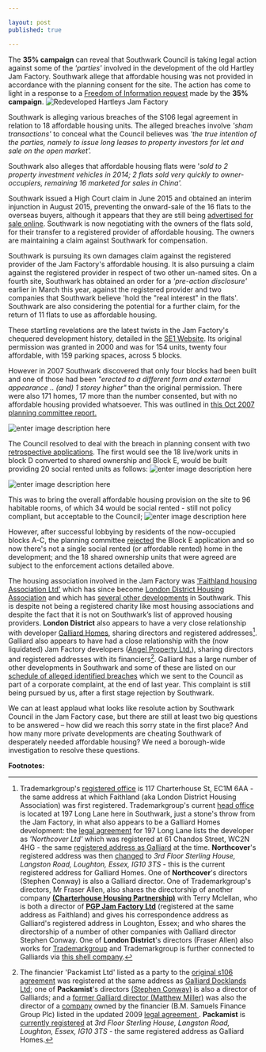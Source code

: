 ```yaml
---

layout: post
published: true

---
```

The __35% campaign__ can reveal that Southwark Council is taking legal action against some of the *'parties'* involved in the development of the old Hartley Jam Factory.  Southwark allege that affordable housing was not provided in accordance with the planning consent for the site. The action has come to light in a response to a [Freedom of Information request](https://www.whatdotheyknow.com/request/hartleys_jam_factory_redevelopme?unfold=1#incoming-786348) made by the __35% campaign__. 
![Redeveloped Hartleys Jam Factory](http://s0.geograph.org.uk/geophotos/01/76/63/1766372_bd88bcf1.jpg)

Southwark is alleging various breaches of the S106 legal agreement in relation to 18 affordable housing units.  The alleged breaches involve *'sham transactions'* to conceal what the Council believes was *'the true intention of the parties, namely to issue long leases to property investors for let and sale on the open market'.*

Southwark also alleges that affordable housing flats were '*sold to 2 property investment vehicles in 2014; 2 flats sold very quickly to owner-occupiers, remaining 16 marketed for sales in China'.*

Southwark issued a High Court claim in June 2015 and obtained an interim injunction in August 2015, preventing the onward-sale of the 16 flats to the overseas buyers, although it appears that they are still being [advertised for sale online](http://www.curtisjoneslondon.com/property/-rothsay-street--london-se1/cjl-000926/1).  Southwark is now negotiating with the owners of the flats sold, for their transfer to a registered provider of affordable housing.  The owners are maintaining a claim against Southwark for compensation.

Southwark is pursuing its own damages claim against the registered provider of the Jam Factory's affordable housing.  It is also pursuing a claim against the registered provider in respect of two other un-named sites.  On a fourth site, Southwark has obtained an order for a *'pre-action disclosure'* earlier in March this year, against the registered provider and two companies that Southwark believe 'hold the "real interest" in the flats'.  Southwark are also considering the potential for a further claim, for the return of 11 flats to use as affordable housing.

These startling revelations are the latest twists in the Jam Factory's chequered development history, detailed in the [SE1 Website](http://www.london-se1.co.uk/news/view/2759).  Its original permission was granted in 2000 and was for 154 units, twenty four affordable, with 159 parking spaces, across 5 blocks.

However in 2007 Southwark discovered that only four blocks had been built and one of those had been *"erected to a different form and external appearance .. *(and)* 1 storey higher"* than the original permission.  There were also 171 homes, 17 more than the number consented, but with no affordable housing provided whatsoever.  This was outlined in [this Oct 2007 planning committee report.](http://planbuild.southwark.gov.uk/documents/?GetDocument=%7B%7B%7B!QpNXNOpcqBPKtQ8S0s9rgw==!%7D%7D%7D)

![enter image description here](https://i.imgur.com/k5r0iuy.png)

The Council resolved to deal with the breach in planning consent with two [retrospective applications](http://www.london-se1.co.uk/news/view/2759).  The first would see the 18 live/work units in block D converted to shared ownership and Block E, would be built providing 20 social rented units as follows:
![enter image description here](https://i.imgur.com/TEygFCZ.png)

![enter image description here](https://i.imgur.com/YM6Xv7a.png)

This was to bring the overall affordable housing provision on the site to 96 habitable rooms, of which 34 would be social rented - still not policy compliant, but acceptable to the Council;
![enter image description here](https://i.imgur.com/y8hBXkS.png)

However, after successful lobbying by residents of the now-occupied blocks A-C, the planning committee [rejected](http://www.london-se1.co.uk/news/view/2969) the Block E application and so now there's not a single social rented (or affordable rented) home in the development; and the 18 shared ownership units that were agreed are subject to the enforcement actions detailed above. 

The housing association involved in the Jam Factory was ['Faithland housing Association Ltd'](http://planbuild.southwark.gov.uk/documents/?GetDocument=%7b%7b%7b!Tsbo%2fPyblNef2Qbj1JwRIw%3d%3d!%7d%7d%7d) which has since become [London District Housing Association](http://www.londondha.com/about_us.php) and which has [several other developments](http://www.londondha.com/locations.php) in Southwark. This is despite not being a registered charity like most housing associations and despite the fact that it is not on Southwark’s list of approved housing providers. __London District__ also appears to have a very close relationship with developer [Galliard Homes](http://www.galliardhomes.com/), sharing directors and registered addresses[^1].   Galliard also appears to have had a close relationship with the (now liquidated) Jam Factory developers ([Angel Property Ltd.](https://opencorporates.com/companies/gb/05032182)), sharing directors and registered addresses with its financiers[^2]. Galliard has a large number of other developments in Southwark and some of these are listed on our  [schedule of alleged identified breaches](http://35percent.org/images/section106_tenure_breaches.pdf) which we sent to the Council as part of a corporate complaint, at the end of last year. This  complaint is still being pursued by us, after a first stage rejection by Southwark.

We can at least applaud what looks like resolute action by Southwark Council in the Jam Factory case, but there are still at least two big questions to be answered – how did we reach this sorry state in the first place? And how many more private developments are cheating Southwark of desperately needed affordable housing?  We need a borough-wide investigation to resolve these questions.


__Footnotes:__ 
[^1]:  Trademarkgroup's [registered office](https://beta.companieshouse.gov.uk/company/03699600) is 117 Charterhouse St, EC1M 6AA - the same address at which Faithland (aka London District Housing Association) was first registered. Trademarkgroup's current [head office](http://www.trademarkgroup.co.uk/contact.php) is located at 197 Long Lane here in Southwark, just a stone's throw from the Jam Factory, in what also appears to be a Galliard Homes development: the [legal agreement](http://planbuild.southwark.gov.uk/documents/?GetDocument=%7b%7b%7b!L4MSErtnZiirsdK2Q9PoAQ%3d%3d!%7d%7d%7d) for 197 Long Lane lists the developer as _'Northcover Ltd'_ which was registered at 61 Chandos Street, WC2N 4HG - the same [registered address as Galliard](https://beta.companieshouse.gov.uk/company/04310587/filing-history?page=2) at the time. __Northcover__'s registered address was then [changed](https://www.endole.co.uk/company/04070460/northcover-limited) to _3rd Floor Sterling House, Langston Road, Loughton, Essex, IG10 3TS_ - this is the current registered address for Galliard Homes. One of __Northcover__'s directors (Stephen Conway) is also a Galliard director.   One of Trademarkgroup's directors, Mr Fraser Allen, also shares the directorship of another company [__(Charterhouse Housing Partnership)__](https://beta.companieshouse.gov.uk/company/05807124) with Terry Mclellan, who is both a director of [__PGP Jam Factory Ltd__](https://beta.companieshouse.gov.uk/company/08503677) (registered at the same address as Faithland) and gives his correspondence address as Galliard's registered address in Loughton, Essex; and who shares the directorship of a number of other companies with Galliard director Stephen Conway. One of __London District__'s directors (Fraser Allen) also works for [Trademarkgroup](http://www.arla.co.uk/letting-agent-directory/london/the-trademark-group-c0014874.aspx) and Trademarkgroup is further connected to Galliards via [this shell company](https://www.endole.co.uk/company/06086817/polofind-limited).


[^2]: The financier 'Packamist Ltd' listed as a party to the [original s106 agreement](http://planbuild.southwark.gov.uk/documents/?GetDocument=%7b%7b%7b!lQPjZkZ84ACNM8Q%2fDWGo%2bg%3d%3d!%7d%7d%7d) was registered at the same address as [Galliard Docklands Ltd](https://companycheck.co.uk/company/03356750/GALLIARD-DOCKLANDS-LIMITED/companies-house-docs); one of __Packamist__'s directors [(Stephen Conway)](https://www.endole.co.uk/profile/8321986/stephen-stuart-solomon-conway) is also a director of Galliards; and a [former Galliard director (Matthew Miller)](http://www.cdrex.com/matthew-miller/365657.html) was also the director of a [company](http://www.cdrex.com/fourmost-finance-limited/board-1794735.html) owned by the financier (B.M. Samuels Finance Group Plc) listed in the updated 2009 [legal agreement ](http://planbuild.southwark.gov.uk/documents/?GetDocument=%7b%7b%7b!u7DJQtKfr7fVkMShKp4uHg%3d%3d!%7d%7d%7d). __Packamist__ is [currently registered](https://beta.companieshouse.gov.uk/company/02850256) at _3rd Floor Sterling House, Langston Road, Loughton, Essex, IG10 3TS_ - the same registered address as Galliard Homes.









